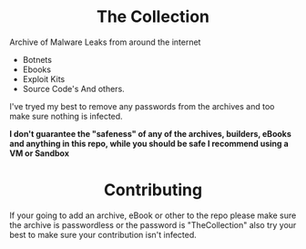 # <center>The Collection</center>
Archive of Malware Leaks from around the internet

 - Botnets
 - Ebooks
 - Exploit Kits
 - Source Code's
 And others.
 
I've tryed my best to remove any passwords from the archives and too make sure nothing is infected.

**I don't guarantee the "safeness" of any of the archives, builders, eBooks and anything in this repo, while you should be safe I recommend using a VM or Sandbox**
# <center>Contributing</center>
If your going to add an archive, eBook or other to the repo please make sure the archive is passwordless or the password is "TheCollection" also try your best to make sure your contribution isn't infected.
